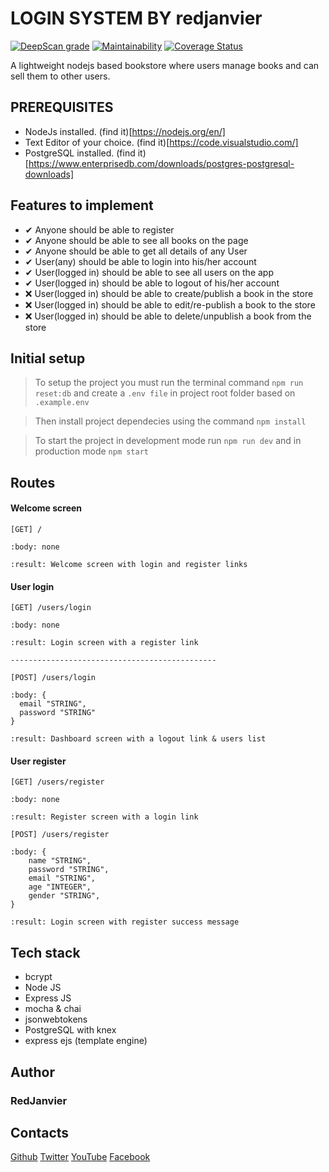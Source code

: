 # LOGIN SYSTEM BY redjanvier

[![DeepScan grade](https://deepscan.io/api/teams/6051/projects/7919/branches/88156/badge/grade.svg)](https://deepscan.io/dashboard#view=project&tid=6051&pid=7919&bid=88156)
[![Maintainability](https://api.codeclimate.com/v1/badges/337605d4ffd06ad9890b/maintainability)](https://codeclimate.com/github/RedJanvier/nodejs-mvc-bookstore/maintainability)
[![Coverage Status](https://coveralls.io/repos/github/RedJanvier/nodejs-mvc-bookstore/badge.svg?branch=develop)](https://coveralls.io/github/RedJanvier/nodejs-mvc-bookstore?branch=develop)

A lightweight nodejs based bookstore where users manage books and can sell them to other users.

## PREREQUISITES

- NodeJs installed. (find it)[https://nodejs.org/en/]
- Text Editor of your choice. (find it)[https://code.visualstudio.com/]
- PostgreSQL installed. (find it)[https://www.enterprisedb.com/downloads/postgres-postgresql-downloads]

## Features to implement

- ✔ Anyone should be able to register
- ✔ Anyone should be able to see all books on the page
- ✔ Anyone should be able to get all details of any User
- ✔ User(any) should be able to login into his/her account
- ✔ User(logged in) should be able to see all users on the app
- ✔ User(logged in) should be able to logout of his/her account
- ❌ User(logged in) should be able to create/publish a book in the store
- ❌ User(logged in) should be able to edit/re-publish a book to the store
- ❌ User(logged in) should be able to delete/unpublish a book from the store

## Initial setup

> To setup the project you must run the terminal command `npm run reset:db` and create a `.env file` in project root folder based on `.example.env`

> Then install project dependecies using the command `npm install`

> To start the project in development mode run `npm run dev` and in production mode `npm start`

## Routes

#### Welcome screen

```
[GET] /

:body: none

:result: Welcome screen with login and register links
```

#### User login

```
[GET] /users/login

:body: none

:result: Login screen with a register link

----------------------------------------------

[POST] /users/login

:body: {
  email "STRING",
  password "STRING"
}

:result: Dashboard screen with a logout link & users list
```

#### User register

```
[GET] /users/register

:body: none

:result: Register screen with a login link

[POST] /users/register

:body: {
    name "STRING",
    password "STRING",
    email "STRING",
    age "INTEGER",
    gender "STRING",
}

:result: Login screen with register success message
```

## Tech stack

- bcrypt
- Node JS
- Express JS
- mocha & chai
- jsonwebtokens
- PostgreSQL with knex
- express ejs (template engine)

## Author

### **RedJanvier**

## Contacts

[Github](https://github.com/RedJanvier)
[Twitter](https://twitter.com/red_janvier)
[YouTube](https://www.youtube.com/channel/UCrQBNajZa-ibHBerJQ0kAiQ)
[Facebook](https://facebook.com/jan.h.red)
